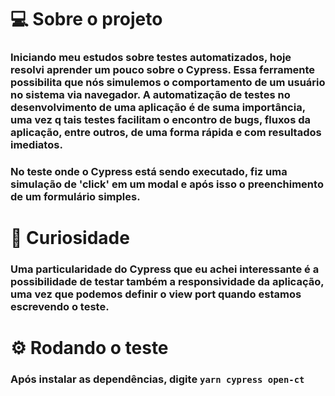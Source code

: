 # 💻 Sobre o projeto
### Iniciando meu estudos sobre testes automatizados, hoje resolvi aprender um pouco sobre o Cypress. Essa ferramente possibilita que nós simulemos o comportamento de um usuário no sistema via navegador. A automatização de testes no desenvolvimento de uma aplicação é de suma importância, uma vez q tais testes facilitam o encontro de bugs, fluxos da aplicação, entre outros, de uma forma rápida e com resultados imediatos.
### No teste onde o Cypress está sendo executado, fiz uma simulação de 'click' em um modal e após isso o preenchimento de um formulário simples.

# 🔎 Curiosidade
### Uma particularidade do Cypress que eu achei interessante é a possibilidade de testar também a responsividade da aplicação, uma vez que podemos definir o view port quando estamos escrevendo o teste.

# ⚙ Rodando o teste
### Após instalar as dependências, digite `yarn cypress open-ct`
